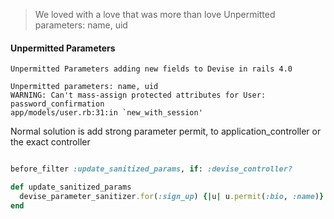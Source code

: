 > We loved with a love that was more than love
> Unpermitted parameters: name, uid

#### Unpermitted Parameters


    Unpermitted Parameters adding new fields to Devise in rails 4.0
    
    Unpermitted parameters: name, uid
    WARNING: Can't mass-assign protected attributes for User: password_confirmation
    app/models/user.rb:31:in `new_with_session'
    
Normal solution is add strong parameter permit, to application_controller or the exact controller    

```ruby

before_filter :update_sanitized_params, if: :devise_controller?

def update_sanitized_params
  devise_parameter_sanitizer.for(:sign_up) {|u| u.permit(:bio, :name)}
end

```


